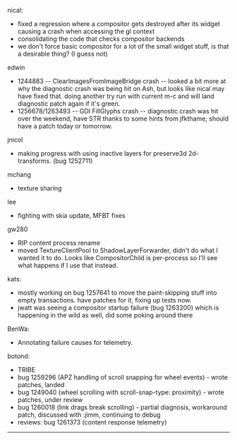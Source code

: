 nical:
* fixed a regression where a compositor gets destroyed after its widget causing a crash when accessing the gl context
* consolidating the code that checks compositor backends
* we don't force basic compositor for a lot of the small widget stuff, is that a desirable thing? (I guess not)



edwin
* 1244883 -- ClearImagesFromImageBridge crash -- looked a bit more at why the diagnostic crash was being hit on Ash, but looks like nical may have fixed that. doing another try run with current m-c and will land diagnostic patch again if it's green.
* 1256678/1263493 -- GDI FillGlyphs crash -- diagnostic crash was hit over the weekend, have STR thanks to some hints from jfkthame; should have a patch today or tomorrow.



jnicol
* making progress with using inactive layers for preserve3d 2d-transforms. (bug 1252711)



mchang
* texture sharing



lee
* fighting with skia update, MFBT fixes



gw280
* RIP content process rename
* moved TextureClientPool to ShadowLayerForwarder, didn't do what I wanted it to do. Looks like CompositorChild is per-process so I'll see what happens if I use that instead.



kats:
* mostly working on bug 1257641 to move the paint-skipping stuff into empty transactions. have patches for it, fixing up tests now.
* jwatt was seeing a compositor startup failure (bug 1263200) which is happening in the wild as well, did some poking around there



BenWa:
* Annotating failure causes for telemetry.



botond:
  - TRIBE
  - bug 1259296 (APZ handling of scroll snapping for wheel events) - wrote patches, landed
  - bug 1249040 (wheel scrolling with scroll-snap-type: proximity) - wrote patches, under review
  - bug 1260018 (link drags break scrolling) - partial diagnosis, workaround patch, discussed with :jimm, continuing to debug
  - reviews: bug 1261373 (content response telemetry)

________________


